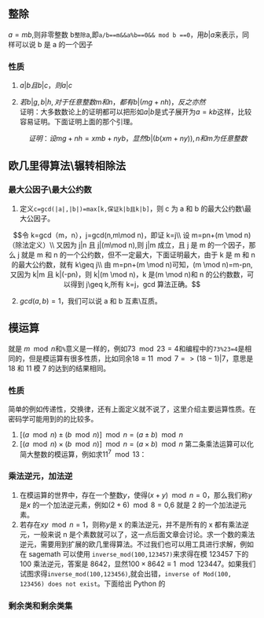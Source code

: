 ## 整除

$a=mb$,则非零整数 b`整除`a,即`a/b==m&&a%b==0&& mod b ==0`，用$b|a$来表示，同样可以说 b 是 a 的一个因子

### 性质

1. $a|b 且 b|c，则a|c$

2. $若b|g,b|h,对于任意整数m和n，都有b|(mg+nh)，反之亦然$  
    证明：大多数数论上的证明都可以把形如$a|b$是式子展开为$a=kb$这样，比较容易证明。下面证明上面的那个引理。  

   $$证明：设 mg+nh=xmb+nyb，显然 b|(b(xm+ny)),n和m为任意整数$$

## 欧几里得算法\辗转相除法

### 最大公因子\最大公约数

1. 定义`c=gcd(|a|,|b|)=max[k,保证k|b且k|b]`，则 c 为 a 和 b 的最大公约数\最大公因子。

$$令 k=gcd（m，n），j=gcd(n,m\mod n)，即证 k=j\\ 设 m=pn+(m \mod n)（除法定义）\\
又因为 j|n 且 j|(m\mod n),则 j|m 成立，且 j 是 m 的一个因子，那么 j 就是 m 和 n 的一个公约数，但不一定最大，下面证明最大，由于 k 是 m 和 n 的最大公约数，就有 k\geq j\\
由 m=pn+(m \mod n)可知，(m \mod n)=m-pn,又因为 k|m 且 k|(-pn)，则 k|(m \mod n)，k 是(m \mod n)和 n 的公约数数，可以得到 j\geq k,所有 k=j，gcd 算法正确。$$

2. $gcd(a,b)=1$，我们可以说 a 和 b 互素\互质。

## 模运算

就是 $m \mod n$和`%`意义是一样的，例如$73\mod 23 =4$和编程中的`73%23=4`是相同的，但是模运算有很多性质，比如同余$18 \equiv 11 \mod 7=>(18-1)|7$，意思是 18 和 11 模 7 的达到的结果相同。

### 性质

简单的例如传递性，交换律，还有上面定义就不说了，这里介绍主要运算性质。在密码学可能用到的的比较多。

1. $[(a \mod n )\pm(b \mod n)] \mod n = (a\pm b) \mod n$
2. $[(a \mod n )\times(b \mod n)] \mod n = (a \times b) \mod n$
   第二条乘法运算可以化简大整数的模运算，例如求$11^7 \mod 13$：

$$
$$

### 乘法逆元，加法逆

1. 在模运算的世界中，存在一个整数$y$，使得$(x+y)\mod n =0$，那么我们称$y$是$x$ 的一个加法逆元素，例如$(2+6)\mod 8 =0$,6 就是 2 的一个加法逆元素。
2. 若存在$xy \mod n=1$，则称$y$是 x 的乘法逆元，并不是所有的 x 都有乘法逆元，一般来说 n 是个素数就可以了，这一点后面文章会讨论。求一个数的乘法逆元，需要用到扩展的欧几里得算法。不过我们也可以用工具进行求解，例如在 sagemath 可以使用
   `inverse_mod(100,123457)`来求得在模 123457 下的 100 乘法逆元，答案是 8642，显然$100 \times 8642 \equiv 1 \mod 123447$。如果我们试图求得`inverse_mod(100,123456)`,就会出错，`inverse of Mod(100, 123456) does not exist`。下面给出 Python 的

### 剩余类和剩余类集
